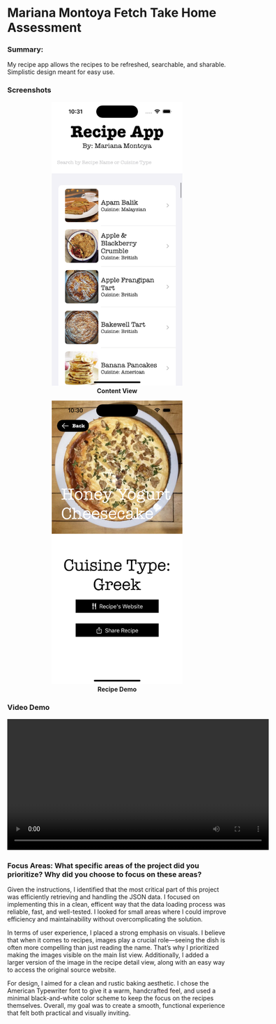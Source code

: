 # Mariana Montoya Fetch Take Home Assessment

### Summary:

<p> My recipe app allows the recipes to be refreshed, searchable, and sharable. Simplistic design meant for easy use. </p>

### Screenshots
<p align="center">
  <img src="https://github.com/marianamontoya/MontoyaFetch/raw/main/Demos/ContentViewDemo.png" width="300" alt="Content View" />
  <br />
  <strong>Content View</strong>
</p>

<p align="center">
  <img src="https://github.com/marianamontoya/MontoyaFetch/raw/main/Demos/RecipeDemo.png" width="300" alt="Recipe Demo" />
  <br />
  <strong>Recipe Demo</strong>
</p>

### Video Demo
<video src="https://youtube.com/shorts/7RZ5rubSjvc?si=ojfTlKRNh5WL4Y1q" controls width="600"></video>


### Focus Areas: What specific areas of the project did you prioritize? Why did you choose to focus on these areas?
<p> Given the instructions, I identified that the most critical part of this project was efficiently retrieving and handling the JSON data. I focused on implementing this in a clean, efficent way that the data loading process was reliable, fast, and well-tested. I looked for small areas where I could improve efficiency and maintainability without overcomplicating the solution. </p>

<p> In terms of user experience, I placed a strong emphasis on visuals. I believe that when it comes to recipes, images play a crucial role—seeing the dish is often more compelling than just reading the name. That’s why I prioritized making the images visible on the main list view. Additionally, I added a larger version of the image in the recipe detail view, along with an easy way to access the original source website. </p>

<p> For design, I aimed for a clean and rustic baking aesthetic. I chose the American Typewriter font to give it a warm, handcrafted feel, and used a minimal black-and-white color scheme to keep the focus on the recipes themselves. Overall, my goal was to create a smooth, functional experience that felt both practical and visually inviting. </p>

